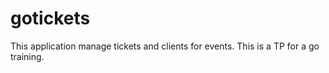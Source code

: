 # gotickets

This application manage tickets and clients for events.
This is a TP for a go training.